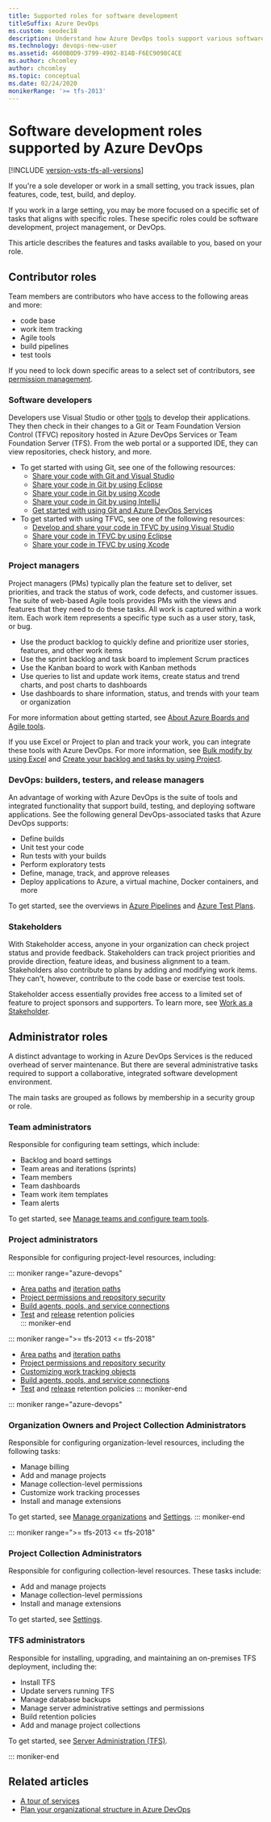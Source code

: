 ```yaml
---
title: Supported roles for software development
titleSuffix: Azure DevOps
ms.custom: seodec18
description: Understand how Azure DevOps tools support various software development roles
ms.technology: devops-new-user 
ms.assetid: 4600B0D9-3799-4902-814B-F6EC9098C4CE
ms.author: chcomley
author: chcomley
ms.topic: conceptual
ms.date: 02/24/2020
monikerRange: '>= tfs-2013'
---
```


# Software development roles supported by Azure DevOps

[!INCLUDE [version-vsts-tfs-all-versions](../includes/version-vsts-tfs-all-versions.md)]

If you're a sole developer or work in a small setting, you track issues, plan features, code, test, build, and deploy.  

If you work in a large setting, you may be more focused on a specific set of tasks that aligns with specific roles. These specific roles could be software development, project management, or DevOps.

This article describes the features and tasks available to you, based on your role.  

## Contributor roles

Team members are contributors who have access to the following areas and more:
- code base
- work item tracking
- Agile tools
- build pipelines
- test tools

If you need to lock down specific areas to a select set of contributors, see [permission management](../organizations/security/permissions.md).

### Software developers

Developers use Visual Studio or other [tools](tools.md) to develop their applications. They then check in their changes to a Git or Team Foundation Version Control (TFVC) repository hosted in Azure DevOps Services or Team Foundation Server (TFS). From the web portal or a supported IDE, they can view repositories, check history, and more. 

- To get started with using Git, see one of the following resources: 
	- [Share your code with Git and Visual Studio](../repos/git/share-your-code-in-git-vs.md)
	- [Share your code in Git by using Eclipse](../repos/git/share-your-code-in-git-eclipse.md)
	- [Share your code in Git by using Xcode](../repos/git/share-your-code-in-git-xcode.md)
	- [Share your code in Git by using IntelliJ](../java/download-intellij-plug-in.md)
	- [Get started with using Git and Azure DevOps Services](../repos/git/gitquickstart.md)
- To get started with using TFVC, see one of the following resources: 
	- [Develop and share your code in TFVC by using Visual Studio](../repos/tfvc/share-your-code-in-tfvc-vs.md)
	- [Share your code in TFVC by using Eclipse](../repos/tfvc/share-your-code-in-tfvc-eclipse.md)
	- [Share your code in TFVC by using Xcode](../repos/tfvc/share-your-code-in-tfvc-xcode.md)

### Project managers

Project managers (PMs) typically plan the feature set to deliver, set priorities, and track the status of work, code defects, and customer issues. The suite of web-based Agile tools provides PMs with the views and features that they need to do these tasks. All work is captured within a work item. Each work item represents a specific type such as a user story, task, or bug. 

- Use the product backlog to quickly define and prioritize user stories, features, and other work items
- Use the sprint backlog and task board to implement Scrum practices 
- Use the Kanban board to work with Kanban methods
- Use queries to list and update work items, create status and trend charts, and post charts to dashboards 
- Use dashboards to share information, status, and trends with your team or organization
  
For more information about getting started, see [About Azure Boards and Agile tools](../boards/get-started/what-is-azure-boards.md).  

If you use Excel or Project to plan and track your work, you can integrate these tools with Azure DevOps. For more information, see [Bulk modify by using Excel](../boards/backlogs/office/bulk-add-modify-work-items-excel.md) and [Create your backlog and tasks by using Project](../boards/backlogs/office/create-your-backlog-tasks-using-project.md). 


### DevOps: builders, testers, and release managers

An advantage of working with Azure DevOps is the suite of tools and integrated functionality that support build, testing, and deploying software applications. See the following general DevOps-associated tasks that Azure DevOps supports:

- Define builds
- Unit test your code 
- Run tests with your builds 
- Perform exploratory tests
- Define, manage, track, and approve releases 
- Deploy applications to Azure, a virtual machine, Docker containers, and more  

To get started, see the overviews in [Azure Pipelines](../pipelines/overview.md) and [Azure Test Plans](../test/overview.md).

### Stakeholders

With Stakeholder access, anyone in your organization can check project status and provide feedback. Stakeholders can track project priorities and provide direction, feature ideas, and business alignment to a team. Stakeholders also contribute to plans by adding and modifying work items. They can't, however, contribute to the code base or exercise test tools.

Stakeholder access essentially provides free access to a limited set of feature to project sponsors and supporters. To learn more, see [Work as a Stakeholder](../organizations/security/get-started-stakeholder.md).

<a id="admin-roles">  </a>

## Administrator roles

A distinct advantage to working in Azure DevOps Services is the reduced overhead of server maintenance. But there are several administrative tasks required to support a collaborative, integrated software development environment.

The main tasks are grouped as follows by membership in a security group or role.

### Team administrators

Responsible for configuring team settings, which include:

- Backlog and board settings
- Team areas and iterations (sprints)
- Team members
- Team dashboards
- Team work item templates
- Team alerts

To get started, see [Manage teams and configure team tools](../organizations/settings/manage-teams.md). 

### Project administrators

Responsible for configuring project-level resources, including:

::: moniker range="azure-devops" 
- [Area paths](../organizations/settings/set-area-paths.md) and [iteration paths](../organizations/settings/set-iteration-paths-sprints.md)  
- [Project permissions and repository security](../organizations/security/permissions.md)  
- [Build agents, pools, and service connections](../pipelines/overview.md)  
- [Test](../test/how-long-to-keep-test-results.md) and [release](../pipelines/policies/retention.md) retention policies  
::: moniker-end  


::: moniker range=">= tfs-2013 <= tfs-2018" 
- [Area paths](../organizations/settings/set-area-paths.md) and [iteration paths](../organizations/settings/set-iteration-paths-sprints.md)  
- [Project permissions and repository security](../organizations/security/permissions.md)  
- [Customizing work tracking objects](../reference/customize-work.md)  
- [Build agents, pools, and service connections](../pipelines/overview.md)  
- [Test](../test/how-long-to-keep-test-results.md) and [release](../pipelines/policies/retention.md) retention policies 
::: moniker-end  

::: moniker range="azure-devops"

### Organization Owners and Project Collection Administrators

Responsible for configuring organization-level resources, including the following tasks:

- Manage billing  
- Add and manage projects
- Manage collection-level permissions 
- Customize work tracking processes  
- Install and manage extensions

To get started, see [Manage organizations](../organizations/accounts/organization-management.md) and [Settings](../organizations/settings/index.md).
::: moniker-end

::: moniker range=">= tfs-2013 <= tfs-2018"

### Project Collection Administrators

Responsible for configuring collection-level resources. These tasks include:  
- Add and manage projects
- Manage collection-level permissions 
- Install and manage extensions

To get started, see [Settings](../organizations/settings/index.md).

### TFS administrators

Responsible for installing, upgrading, and maintaining an on-premises TFS deployment, including the:

- Install TFS 
- Update servers running TFS 
- Manage database backups 
- Manage server administrative settings and permissions 
- Build retention policies
- Add and manage project collections
  
To get started, see [Server Administration (TFS)](/azure/devops/server/index). 

::: moniker-end


## Related articles

- [A tour of services](services.md)
- [Plan your organizational structure in Azure DevOps](plan-your-azure-devops-org-structure.md)
